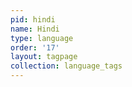 ```yaml
---
pid: hindi
name: Hindi
type: language
order: '17'
layout: tagpage
collection: language_tags
---
```

